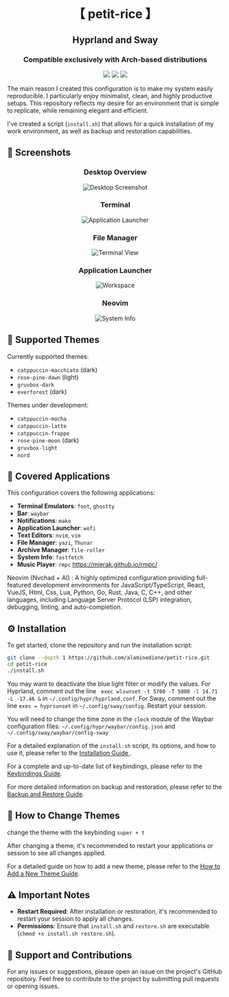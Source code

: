 <div align="center">
    <h1>【 petit-rice 】</h1>
    <h2> Hyprland and Sway </h2>
    <h3>Compatible exclusively with Arch-based distributions </h3>
</div>


<div align="center"> 

![](https://img.shields.io/github/last-commit/alaminedione/petit-rice?&style=for-the-badge&color=8ad7eb&logo=git&logoColor=D9E0EE&labelColor=1E202B)
![](https://img.shields.io/github/stars/alaminedione/petit-rice?style=for-the-badge&logo=andela&color=86dbd7&logoColor=D9E0EE&labelColor=1E202B)
![](https://img.shields.io/github/repo-size/alaminedione/petit-rice?color=86dbce&label=SIZE&logo=protondrive&style=for-the-badge&logoColor=D9E0EE&labelColor=26230e)
</div>


The main reason I created this configuration is to make my system easily reproducible. I particularly enjoy minimalist, clean, and highly productive setups. This repository reflects my desire for an environment that is simple to replicate, while remaining elegant and efficient.

I've created a script (`install.sh`) that allows for a quick installation of my work environment, as well as backup and restoration capabilities.

## 📸 Screenshots

<div align="center">

### Desktop Overview
![Desktop Screenshot](screenshoot/screenshot-20250730-045141.png)

### Terminal
![Application Launcher](screenshoot/screenshot-20250730-045152.png)

### File Manager
![Terminal View](screenshoot/screenshot-20250730-045203.png)

### Application Launcher
![Workspace](screenshoot/screenshot-20250730-045210.png)

### Neovim
![System Info](screenshoot/screenshot-20250730-045343.png)

</div>


## 🎨 Supported Themes

Currently supported themes:
*   `catppuccin-macchiato` (dark)
*   `rose-pine-dawn` (light)
*   `gruvbox-dark`
*   `everforest` (dark)

Themes under development:
*   `catppuccin-mocha`
*   `catppuccin-latte`
*   `catppuccin-frappe`
*   `rose-pine-moon` (dark)
*   `gruvbox-light`
*   `nord`

## 🚀 Covered Applications

This configuration covers the following applications:
*   **Terminal Emulators**: `foot`, `ghostty`
*   **Bar**: `waybar`
*   **Notifications**: `mako`
*   **Application Launcher**: `wofi`
*   **Text Editors**: `nvim`, `vim`
*   **File Manager**: `yazi`, `Thunar`
*   **Archive Manager**: `file-roller`
*   **System Info**: `fastfetch`
*   **Music Player**: `rmpc` https://mierak.github.io/rmpc/

Neovim (Nvchad + AI) : A highly optimized configuration providing full-featured development environments for JavaScript/TypeScript, React, VueJS, Html, Css,  Lua, Python, Go, Rust, Java, C, C++, and other languages, including Language Server Protocol (LSP) integration, debugging, linting, and auto-completion.


## ⚙️ Installation

To get started, clone the repository and run the installation script:

```bash
git clone --depth 1 https://github.com/alaminedione/petit-rice.git
cd petit-rice
./install.sh
```

You may want to deactivate the blue light filter or modify the values.
For Hyprland, comment out the line ` exec wlsunset -t 5700 -T 5800 -l 14.71 -L -17.46 &` in `~/.config/hypr/hyprland.conf`.
For Sway, comment out the line `exec = hyprsunset` in `~/.config/sway/config`.
Restart your session.

You will need to change the time zone in the `clock` module of the Waybar configuration files: `~/.config/hypr/waybar/config.json` and `~/.config/sway/waybar/config-sway`

For a detailed explanation of the `install.sh` script, its options, and how to use it, please refer to the  [Installation Guide ](docs/GUIDE_INSTALLATION.md).

For a complete and up-to-date list of keybindings, please refer to the [Keybindings Guide](docs/KEYBINDINGS.md).

For more detailed information on backup and restoration, please refer to the [Backup and Restore Guide](docs/BACKUP_AND_RESTORE.md).

## 🎨 How to Change Themes

change the theme with the keybinding `super + t`

After changing a theme, it's recommended to restart your applications or session to see all changes applied.

For a detailed guide on how to add a new theme, please refer to the [How to Add a New Theme Guide](docs/HOW_TO_ADD_THEME.md).


## ⚠️ Important Notes

*   **Restart Required**: After installation or restoration, it's recommended to restart your session to apply all changes.
*   **Permissions**: Ensure that `install.sh` and `restore.sh` are executable (`chmod +x install.sh restore.sh`).

## 🤝 Support and Contributions

For any issues or suggestions, please open an issue on the project's GitHub repository.
Feel free to contribute to the project by submitting pull requests or opening issues.

